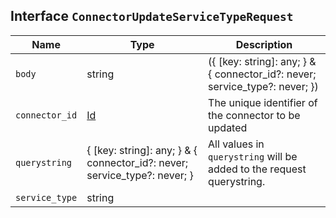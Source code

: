 ## Interface `ConnectorUpdateServiceTypeRequest`

| Name | Type | Description |
| - | - | - |
| `body` | string | ({ [key: string]: any; } & { connector_id?: never; service_type?: never; }) | All values in `body` will be added to the request body. |
| `connector_id` | [Id](./Id.md) | The unique identifier of the connector to be updated |
| `querystring` | { [key: string]: any; } & { connector_id?: never; service_type?: never; } | All values in `querystring` will be added to the request querystring. |
| `service_type` | string | &nbsp; |
